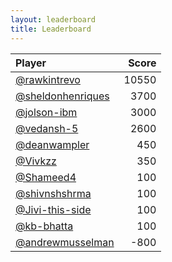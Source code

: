 ```yaml
---
layout: leaderboard
title: Leaderboard
---
```

| Player | Score |
| :--- | ---: |
| [@rawkintrevo](https://github.com/rawkintrevo) | 10550 |
| [@sheldonhenriques](https://github.com/sheldonhenriques) | 3700 |
| [@jolson-ibm](https://github.com/jolson-ibm) | 3000 |
| [@vedansh-5](https://github.com/vedansh-5) | 2600 |
| [@deanwampler](https://github.com/deanwampler) | 450 |
| [@Vivkzz](https://github.com/Vivkzz) | 350 |
| [@Shameed4](https://github.com/Shameed4) | 100 |
| [@shivnshshrma](https://github.com/shivnshshrma) | 100 |
| [@Jivi-this-side](https://github.com/Jivi-this-side) | 100 |
| [@kb-bhatta](https://github.com/kb-bhatta) | 100 |
| [@andrewmusselman](https://github.com/andrewmusselman) | -800 |
